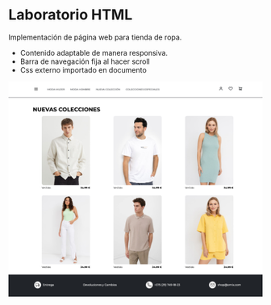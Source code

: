 # Laboratorio HTML

Implementación de página web para tienda de ropa.
- Contenido adaptable de manera responsiva.
- Barra de navegación fija al hacer scroll
- Css externo importado en documento

![Imagen Ejercicio HTML](public/shop.png)

